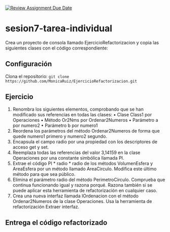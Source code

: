 [![Review Assignment Due Date](https://classroom.github.com/assets/deadline-readme-button-24ddc0f5d75046c5622901739e7c5dd533143b0c8e959d652212380cedb1ea36.svg)](https://classroom.github.com/a/R8hEAr68)
# sesion7-tarea-individual
Crea un proyecto de consola llamado EjercicioRefactorizacion y copia las siguientes clases con el código correspondiente:

## Configuración
Clona el repositorio: `git clone https://github.com/MonicaRuiz/EjercicioRefactorizacion.git`

## Ejercicio
1. Renombra los siguientes elementos, comprobando que se han modificado sus referencias en todas las clases:
• Clase Class1 por Operaciones
• Método Or2Nms por Ordenar2Numeros
• Parámetro a por numero2
• Parámetro b por numero1
2. Reordena los parámetros del método Ordenar2Numeros de forma que quede numero1 primero y numero2 segundo.
3. Encapsula el campo radio por una propiedad con los descriptores de acceso get y set.
4. Reemplaza todas las referencias del valor 3,14159 en la clase Operaciones por una constante simbólica llamada PI.
5. Extrae el código PI * radio * radio de los métodos VolumenEsfera y AreaEsfera por un método llamado AreaCirculo. Modifica este último método para que sea público.
6. Elimina el parámetro radio del método PerimetroCirculo. Comprueba que continua funcionando igual y razona porqué. Razona también si se puede aplicar esta herramienta de refactorización en cualquier caso.
7. Crea una nueva interfaz llamada IOrdenacion con el método Ordenar2Numeros de la clase Operaciones. Usa la herramienta de refactorización Extraer interfaz.

## Entrega el código refactorizado
